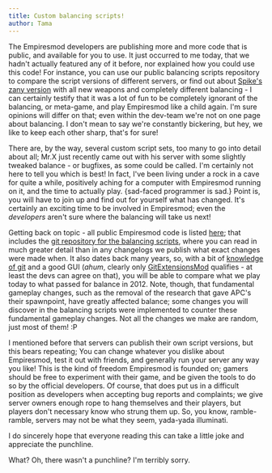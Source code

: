 ```yaml
---
title: Custom balancing scripts!
author: Tama
---
```

The Empiresmod developers are publishing more and more code that is public, and available for you to use. It just occurred to me today, that we hadn't actually featured any of it before, nor explained how you could use this code! For instance, you can use our public balancing scripts repository to compare the script versions of different servers, or find out about [Spike's zany version](https://git.empiresmod.com/Spike/empires_scripts) with all new weapons and completely different balancing - I can certainly testify that it was a lot of fun to be completely ignorant of the balancing, or meta-game, and play Empiresmod like a child again. I'm sure opinions will differ on that; even within the dev-team we're not on one page about balancing. I don't mean to say we're constantly bickering, but hey, we like to keep each other sharp, that's for sure!

There are, by the way, several custom script sets, too many to go into detail about all; Mr.X just recently came out with his server with some slightly tweaked balance - or bugfixes, as some could be called. I'm certainly not here to tell you which is best! In fact, I've been living under a rock in a cave for quite a while, positively aching for a computer with Empiresmod running on it, and the time to actually play. {sad-faced programmer is sad.} Point is, you will have to join up and find out for yourself what has changed. It's certainly an exciting time to be involved in Empiresmod; even the *developers* aren't sure where the balancing will take us next!

Getting back on topic - all public Empiresmod code is listed [here](https://git.empiresmod.com/public); that includes the [git repository for the balancing scripts](https://git.empiresmod.com/empires_public/empires_script), where you can read in much greater detail than in any changelogs we publish what exact changes were made when. It also dates back many years, so, with a bit of [knowledge of git](https://duckduckgo.com/?q=git+for+dummies+%28through+gitextensions%29&t=ffab&ia=qa) and a good GUI (*ahum*, clearly only [GitExtensionsMod](https://gitextensions.github.io/) qualifies - at least the devs can agree on that), you will be able to compare what we play today to what passed for balance in 2012. Note, though, that fundamental gameplay changes, such as the removal of the research that gave APC's their spawnpoint, have greatly affected balance; some changes you will discover in the balancing scripts were implemented to counter these fundamental gameplay changes. Not all the changes we make are random, just most of them! :P

I mentioned before that servers can publish their own script versions, but this bears repeating; You can change whatever you dislike about Empiresmod, test it out with friends, and generally run your server any way you like! This is the kind of freedom Empiresmod is founded on; gamers should be free to experiment with their game, and be given the tools to do so by the official developers. Of course, that does put us in a difficult position as developers when accepting bug reports and complaints; we give server owners enough rope to hang themselves and their players, but players don't necessary know who strung them up. So, you know, ramble-ramble, servers may not be what they seem, yada-yada illuminati.

I do sincerely hope that everyone reading this can take a little joke and appreciate the punchline.

What? Oh, there wasn't a punchline? I'm terribly sorry.
